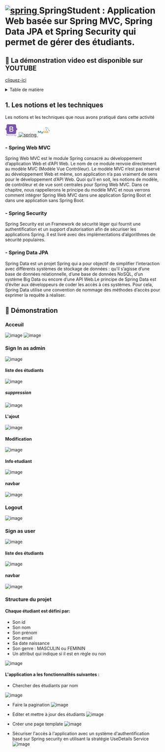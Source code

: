 # <a href="https://spring.io/" target="_blank" rel="noreferrer"> <img src="https://www.vectorlogo.zone/logos/springio/springio-icon.svg" alt="spring" width="40" height="40"/> </a> SpringStudent : Application Web basée sur Spring MVC, Spring Data JPA et Spring Security qui permet de gérer des étudiants.

## 🔗 La démonstration video est disponible sur YOUTUBE

[cliquez-ici](https://youtu.be/MCT1qpOZcbo)


<!-- TABLE OF CONTENTS -->
<details>
  <summary>Table de matière</summary>
  <ol>
    <li>
      <a href="#Lesnotions">Les notions et les techniques</a>
      <ul>
        <li><a href="#Spring-Web-MVC">Spring Web MVC</a></li>
       <li><a href="#built-with">Spring Security</a></li>
       <li><a href="#built-with">Spring Data JPA</a></li>
      </ul>
    </li>
    <li>
      <a href="#getting-started">Démonstration</a>
      <ul>
        <li><a href="#prerequisites">en tant que administrateur</a></li>
        <li><a href="#installation">en tant q'un simple utilisateur</a></li>
      </ul>
    </li>
    <li><a href="#usage">Structure du projet</a></li>
   
  </ol>
</details>


## 1. Les notions et les techniques 
Les notions et les techniques que nous avons pratiqué dans cette activité 

<a href="https://getbootstrap.com" target="_blank" rel="noreferrer"> <img src="https://raw.githubusercontent.com/devicons/devicon/master/icons/bootstrap/bootstrap-plain-wordmark.svg" alt="bootstrap" width="40" height="40"/> </a> <a href="https://spring.io/" target="_blank" rel="noreferrer"> <img src="https://www.vectorlogo.zone/logos/springio/springio-icon.svg" alt="spring" width="40" height="40"/> </a> <a href="https://www.mysql.com/" target="_blank" rel="noreferrer"> <img src="https://raw.githubusercontent.com/devicons/devicon/master/icons/mysql/mysql-original-wordmark.svg" alt="mysql" width="40" height="40"/> </a>
### - Spring Web MVC 
Spring Web MVC est le module Spring consacré au développement d’application Web et d’API Web. Le nom de ce module renvoie directement au modèle MVC (Modèle Vue Contrôleur). Le modèle MVC n’est pas réservé au développement Web et même, son application n’a pas vraiment de sens pour le développement d’API Web. Quoi qu’il en soit, les notions de modèle, de contrôleur et de vue sont centrales pour Spring Web MVC. Dans ce chapitre, nous rappellerons le principe du modèle MVC et nous verrons comment intégrer Spring Web MVC dans une application Spring Boot et dans une application sans Spring Boot.
### - Spring Security
Spring Security est un Framework de sécurité léger qui fournit une authentification et un support d’autorisation afin de sécuriser les applications Spring. Il est livré avec des implémentations d’algorithmes de sécurité populaires.
### - Spring Data JPA
Spring Data est un projet Spring qui a pour objectif de simplifier l’interaction avec différents systèmes de stockage de données : qu’il s’agisse d’une base de données relationnelle, d’une base de données NoSQL, d’un système Big Data ou encore d’une API Web.Le principe de Spring Data est d’éviter aux développeurs de coder les accès à ces systèmes. Pour cela, Spring Data utilise une convention de nommage des méthodes d’accès pour exprimer la requête à réaliser.




## :mag_right: Démonstration 
### Acceuil
![image](https://user-images.githubusercontent.com/82539023/163667008-474f0f9a-6a34-42a9-a5e6-ed94b9abfb35.png)
![image](https://user-images.githubusercontent.com/82539023/163667040-fb14a906-2fd5-4427-b814-4ca72d9b2872.png)


### Sign In as admin
![image](https://user-images.githubusercontent.com/82539023/163666731-bbd0a838-0190-4385-9c15-48dd92f192ee.png)

#### liste des étudiants 
![image](https://user-images.githubusercontent.com/82539023/163666775-0068a490-7ea5-4406-995c-68d9857654ac.png)

##### suppression
![image](https://user-images.githubusercontent.com/82539023/163666791-d37380b0-ad40-4473-a332-4e12b1a339fd.png)

#### L'ajout
![image](https://user-images.githubusercontent.com/82539023/163666978-86206c5b-ee68-4447-8b9b-31d135df4d72.png)

#### Modification
![image](https://user-images.githubusercontent.com/82539023/163666825-9720ca9a-0419-4f00-846c-2d6e14292c7e.png)

#### Info etudiant
![image](https://user-images.githubusercontent.com/82539023/163666876-6ee49e25-5b66-4c6d-a405-7cfa5f7c48a4.png)

#### navbar
![image](https://user-images.githubusercontent.com/82539023/163667247-2f5bdcd2-be0b-41ea-8aef-f8efab2827a7.png)



### Logout
![image](https://user-images.githubusercontent.com/82539023/163667115-dc49a6e4-0c18-4a45-a1b1-dbba5b7c81f0.png)

### Sign as user
![image](https://user-images.githubusercontent.com/82539023/163667135-76190774-ee7c-4966-8b9c-75574443686a.png)

#### liste des étudiants 
![image](https://user-images.githubusercontent.com/82539023/163667166-aa33691c-de10-4e0c-bdbf-f3013bab9c77.png)
 
#### navbar
![image](https://user-images.githubusercontent.com/82539023/163667203-34f54d70-d5b7-4112-a52d-ab403420873e.png)




### Structure du projet
#### Chaque étudiant est défini par:
 - Son id
 - Son nom
 - Son prénom
 - Son email
 - Sa date naissance
 - Son genre : MASCULIN ou FEMININ
 - Un attribut qui indique si il est en règle ou non
 
 ![image](https://user-images.githubusercontent.com/82539023/163737331-d4d4fb74-814a-4c95-8a3b-6e0472f1d409.png)

 
#### L'application a les fonctionnalités suivantes :

  - Chercher des étudiants par nom
 
  ![image](https://user-images.githubusercontent.com/82539023/163738075-3583019b-92f7-4673-a7a5-f470380b04ce.png)

  - Faire la pagination
  ![image](https://user-images.githubusercontent.com/82539023/163737755-530f4c80-0341-46a9-ba0f-cdf5ae78cf87.png)

  - Editer et mettre à jour des étudiants
  ![image](https://user-images.githubusercontent.com/82539023/163737600-f95f5bfc-ce82-4e6c-b99f-a5dd2930835f.png)
  
  - Créer une page template 
  ![image](https://user-images.githubusercontent.com/82539023/163737689-b4bd332c-8ea6-436f-931c-cfc0ae300f07.png)

  - Sécuriser l'accès à l'application avec un système d'authentification basé sur Spring security en utilisant la stratégie UseDetails Service
  ![image](https://user-images.githubusercontent.com/82539023/163737406-525b2dc9-0c5d-417e-a4ad-c51c07cda0fb.png)







